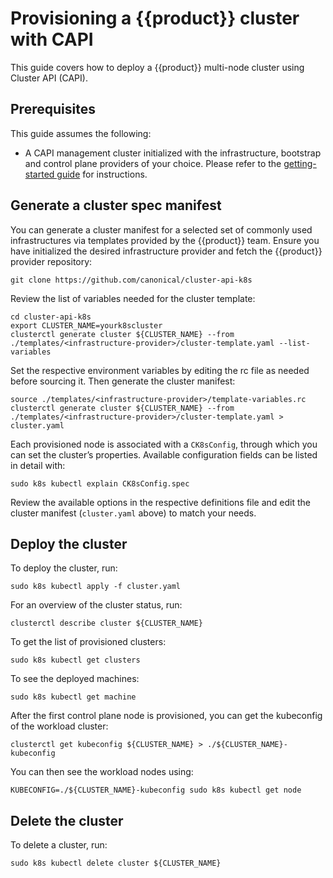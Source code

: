 # Provisioning a {{product}} cluster with CAPI

This guide covers how to deploy a {{product}} multi-node cluster
using Cluster API (CAPI).

## Prerequisites

This guide assumes the following:

- A CAPI management cluster initialized with the infrastructure, bootstrap and
  control plane providers of your choice. Please refer to the
  [getting-started guide] for instructions.

## Generate a cluster spec manifest

You can generate a cluster manifest for a selected set of commonly used
infrastructures via templates provided by the {{product}} team.
Ensure you have initialized the desired infrastructure provider and fetch
the {{product}} provider repository:

```
git clone https://github.com/canonical/cluster-api-k8s
```

Review the list of variables needed for the cluster template:

```
cd cluster-api-k8s
export CLUSTER_NAME=yourk8scluster
clusterctl generate cluster ${CLUSTER_NAME} --from ./templates/<infrastructure-provider>/cluster-template.yaml --list-variables
```

Set the respective environment variables by editing the rc file as needed
before sourcing it. Then generate the cluster manifest:

```
source ./templates/<infrastructure-provider>/template-variables.rc
clusterctl generate cluster ${CLUSTER_NAME} --from ./templates/<infrastructure-provider>/cluster-template.yaml > cluster.yaml
```

Each provisioned node is associated with a `CK8sConfig`, through which you can
set the cluster’s properties. Available configuration fields can be listed in detail with:

```
sudo k8s kubectl explain CK8sConfig.spec
```

Review the available options in the respective
definitions file and edit the cluster manifest (`cluster.yaml` above) to match
your needs.

## Deploy the cluster

To deploy the cluster, run:

```
sudo k8s kubectl apply -f cluster.yaml
```

For an overview of the cluster status, run:

```
clusterctl describe cluster ${CLUSTER_NAME}
```

To get the list of provisioned clusters:

```
sudo k8s kubectl get clusters
```

To see the deployed machines:

```
sudo k8s kubectl get machine
```

After the first control plane node is provisioned, you can get the kubeconfig
of the workload cluster:

```
clusterctl get kubeconfig ${CLUSTER_NAME} > ./${CLUSTER_NAME}-kubeconfig
```

You can then see the workload nodes using:

```
KUBECONFIG=./${CLUSTER_NAME}-kubeconfig sudo k8s kubectl get node
```

## Delete the cluster

To delete a cluster, run:

```
sudo k8s kubectl delete cluster ${CLUSTER_NAME}
```

<!-- LINKS -->

[getting-started guide]: ../tutorial/getting-started
